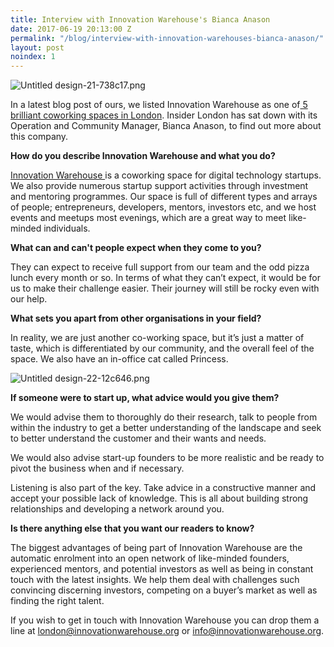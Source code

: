 ```yaml
---
title: Interview with Innovation Warehouse's Bianca Anason
date: 2017-06-19 20:13:00 Z
permalink: "/blog/interview-with-innovation-warehouses-bianca-anason/"
layout: post
noindex: 1
---
```


![Untitled design-21-738c17.png](/uploads/Untitled%20design-21-738c17.png)

In a latest blog post of ours, we listed Innovation Warehouse as one of[ 5 brilliant coworking spaces in London](https://www.insider-london.co.uk/coworking-spaces-london/). Insider London has sat down with its Operation and Community Manager, Bianca Anason, to find out more about this company.

**How do you describe Innovation Warehouse and what you do?**

[Innovation Warehouse ](http://www.innovationwarehouse.org)is a coworking space for digital technology startups. We also provide numerous startup support activities through investment and mentoring programmes. Our space is full of different types and arrays of people; entrepreneurs, developers, mentors, investors etc, and we host events and meetups most evenings, which are a great way to meet like-minded individuals.

**What can and can't people expect when they come to you?**

They can expect to receive full support from our team and the odd pizza lunch every month or so. In terms of what they can’t expect, it would be for us to make their challenge easier. Their journey will still be rocky even with our help.

**What sets you apart from other organisations in your field?**

In reality, we are just another co-working space, but it’s just a matter of taste, which is differentiated by our community, and the overall feel of the space. We also have an in-office cat called Princess.

![Untitled design-22-12c646.png](/uploads/Untitled%20design-22-12c646.png)

**If someone were to start up, what advice would you give them?**

We would advise them to thoroughly do their research, talk to people from within the industry to get a better understanding of the landscape and seek to better understand the customer and their wants and needs.

We would also advise start-up founders to be more realistic and be ready to pivot the business when and if necessary.

Listening is also part of the key. Take advice in a constructive manner and accept your possible lack of knowledge. This is all about building strong relationships and developing a network around you.

**Is there anything else that you want our readers to know?**

The biggest advantages of being part of Innovation Warehouse are the automatic enrolment into an open network of like-minded founders, experienced mentors, and potential investors as well as being in constant touch with the latest insights. We help them deal with challenges such convincing discerning investors, competing on a buyer’s market as well as finding the right talent.

If you wish to get in touch with Innovation Warehouse you can drop them a line at london@innovationwarehouse.org or info@innovationwarehouse.org.
